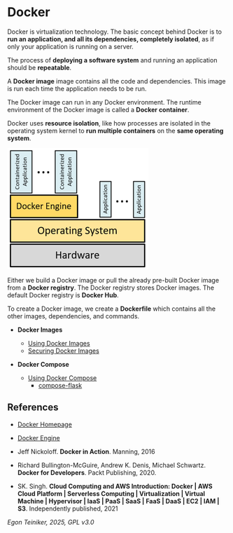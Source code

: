 # Docker

Docker is virtualization technology.
The basic concept behind Docker is to **run an application, and all its 
dependencies, completely isolated**, as if only your application is 
running on a server.

The process of **deploying a software system** and running an application 
should be **repeatable**. 

A **Docker image** image contains all the code and dependencies. 
This image is run each time the application needs to be run.

The Docker image can run in any Docker environment. 
The runtime environment of the Docker image is called a **Docker container**. 

Docker uses **resource isolation**, like how processes are isolated 
in the operating system kernel to **run multiple containers** on the 
**same operating system**.

![Docker Layers](figures/Docker-Layers.png)

Either we build a Docker image or pull the already pre-built Docker image 
from a **Docker registry**. The Docker registry stores Docker images. 
The default Docker registry is **Docker Hub**.

To create a Docker image, we create a **Dockerfile** which contains all 
the other images, dependencies, and commands.

* **Docker Images**
    * [Using Docker Images](docker-images/README.md)
    * [Securing Docker Images](docker-images/Docker-Security.md)

* **Docker Compose**
    * [Using Docker Compose](docker-compose/README.md)
        - [compose-flask](docker-compose/compose-flask/)


## References

* [Docker Homepage](https://www.docker.com/)
* [Docker Engine](https://docs.docker.com/engine/)

* Jeff Nickoloff. **Docker in Action**. Manning, 2016 
* Richard Bullington-McGuire, Andrew K. Denis, Michael Schwartz. **Docker for Developers**. Packt Publishing, 2020.
* SK. Singh. **Cloud Computing and AWS Introduction: Docker | AWS Cloud Platform | Serverless Computing | Virtualization | Virtual Machine | Hypervisor | IaaS | PaaS | SaaS | FaaS | DaaS | EC2 | IAM | S3**. Independently published, 2021


*Egon Teiniker, 2025, GPL v3.0*